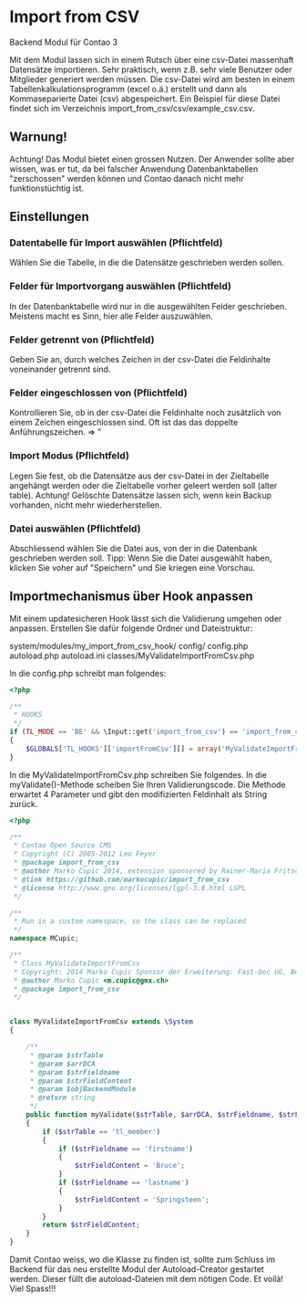 # Import from CSV

Backend Modul für Contao 3

Mit dem Modul lassen sich in einem Rutsch über eine csv-Datei massenhaft Datensätze importieren. Sehr praktisch, wenn z.B. sehr viele Benutzer oder Mitglieder generiert werden müssen.
Die csv-Datei wird am besten in einem Tabellenkalkulationsprogramm  (excel o.ä.) erstellt und dann als Kommaseparierte Datei (csv) abgespeichert.
Ein Beispiel für diese Datei findet sich im Verzeichnis import_from_csv/csv/example_csv.csv.

## Warnung!

Achtung! Das Modul bietet einen grossen Nutzen. Der Anwender sollte aber wissen, was er tut, da bei falscher Anwendung Datenbanktabellen "zerschossen" werden können und Contao danach nicht mehr funktionstüchtig ist.

## Einstellungen

### Datentabelle für Import auswählen (Pflichtfeld)

Wählen Sie die Tabelle, in die die Datensätze geschrieben werden sollen.

### Felder für Importvorgang auswählen  (Pflichtfeld)

In der Datenbanktabelle wird nur in die ausgewählten Felder geschrieben. Meistens macht es Sinn, hier alle Felder auszuwählen.

### Felder getrennt von (Pflichtfeld)

Geben Sie an, durch welches Zeichen in der csv-Datei die Feldinhalte voneinander getrennt sind.

### Felder eingeschlossen von (Pflichtfeld)

Kontrollieren Sie, ob in der csv-Datei die Feldinhalte noch zusätzlich von einem Zeichen eingeschlossen sind. Oft ist das das doppelte Anführungszeichen. => "

### Import Modus (Pflichtfeld)
Legen Sie fest, ob die Datensätze aus der csv-Datei in der Zieltabelle angehängt werden oder die Zieltabelle vorher geleert werden soll (alter table). Achtung! Gelöschte Datensätze lassen sich, wenn kein Backup vorhanden, nicht mehr wiederherstellen.

### Datei auswählen (Pflichtfeld)
Abschliessend wählen Sie die Datei aus, von der in die Datenbank geschrieben werden soll.
Tipp: Wenn Sie die Datei ausgewählt haben, klicken Sie voher auf "Speichern" und Sie kriegen eine Vorschau.

## Importmechanismus über Hook anpassen

Mit einem updatesicheren Hook lässt sich die Validierung umgehen oder anpassen. Erstellen Sie dafür folgende Ordner und Dateistruktur:

system/modules/my_import_from_csv_hook/
    config/
        config.php
        autoload.php
        autoload.ini
    classes/MyValidateImportFromCsv.php


In die config.php schreibt man folgendes:
```php
<?php

/**
 * HOOKS
 */
if (TL_MODE == 'BE' && \Input::get('import_from_csv') == 'import_from_csv')
{
    $GLOBALS['TL_HOOKS']['importFromCsv'][] = array('MyValidateImportFromCsv', 'myValidate');
}

```

In die MyValidateImportFromCsv.php schreiben Sie folgendes. In die myValidate()-Methode scheiben Sie Ihren Validierungscode. Die Methode erwartet 4 Parameter und gibt den modifizierten Feldinhalt als String zurück.

```php
<?php

/**
 * Contao Open Source CMS
 * Copyright (C) 2005-2012 Leo Feyer
 * @package import_from_csv
 * @author Marko Cupic 2014, extension sponsered by Rainer-Maria Fritsch - Fast-Doc UG, Berlin
 * @link https://github.com/markocupic/import_from_csv
 * @license http://www.gnu.org/licenses/lgpl-3.0.html LGPL
 */

/**
 * Run in a custom namespace, so the class can be replaced
 */
namespace MCupic;

/**
 * Class MyValidateImportFromCsv
 * Copyright: 2014 Marko Cupic Sponsor der Erweiterung: Fast-Doc UG, Berlin
 * @author Marko Cupic <m.cupic@gmx.ch>
 * @package import_from_csv
 */


class MyValidateImportFromCsv extends \System
{

    /**
     * @param $strTable
     * @param $arrDCA
     * @param $strFieldname
     * @param $strFieldContent
     * @param $objBackendModule
     * @return string
     */
    public function myValidate($strTable, $arrDCA, $strFieldname, $strFieldContent = '', $objBackendModule = null)
    {
        if ($strTable == 'tl_member')
        {
            if ($strFieldname == 'firstname')
            {
                $strFieldContent = 'Bruce';
            }
            if ($strFieldname == 'lastname')
            {
                $strFieldContent = 'Springsteen';
            }
        }
        return $strFieldContent;
    }
}

```

Damit Contao weiss, wo die Klasse zu finden ist, sollte zum Schluss im Backend für das neu erstellte Modul der Autoload-Creator gestartet werden. Dieser füllt die autoload-Dateien mit dem nötigen Code.
Et voilà!
Viel Spass!!!

